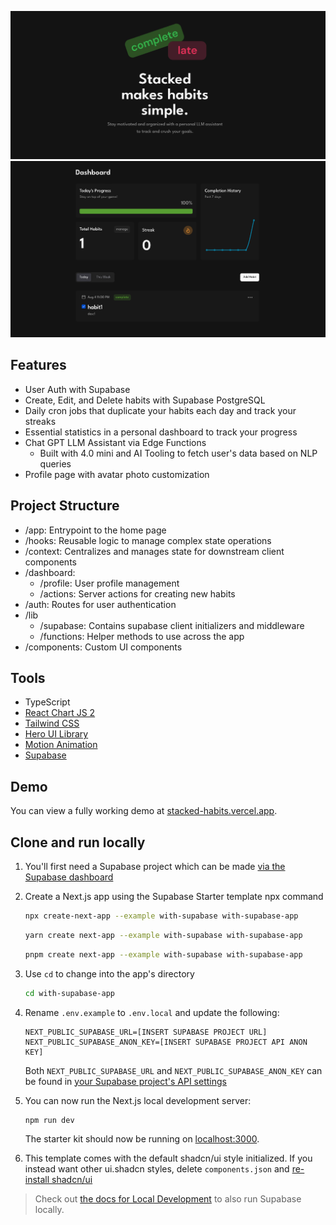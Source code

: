 ![dashboard preview](/public/readme/hero.png)
![dashboard preview](/public/readme/dashboard.png)

## Features
* User Auth with Supabase
* Create, Edit, and Delete habits with Supabase PostgreSQL 
* Daily cron jobs that duplicate your habits each day and track your streaks
* Essential statistics in a personal dashboard to track your progress
* Chat GPT LLM Assistant via Edge Functions
  * Built with 4.0 mini and AI Tooling to fetch user's data based on NLP queries
* Profile page with avatar photo customization

## Project Structure
* /app: Entrypoint to the home page
* /hooks: Reusable logic to manage complex state operations
* /context: Centralizes and manages state for downstream client components
* /dashboard: 
  * /profile: User profile management
  * /actions: Server actions for creating new habits
* /auth: Routes for user authentication
* /lib
  * /supabase: Contains supabase client initializers and middleware
  * /functions: Helper methods to use across the app
* /components: Custom UI components


## Tools
* TypeScript
* [React Chart JS 2](https://react-chartjs-2.js.org)
* [Tailwind CSS](https://tailwindcss.com)
* [Hero UI Library](https://www.heroui.com)
* [Motion Animation](https://motion.dev)
* [Supabase](https://supabase.com)


## Demo
You can view a fully working demo at [stacked-habits.vercel.app](https://stacked-habits.vercel.app/).


## Clone and run locally
1. You'll first need a Supabase project which can be made [via the Supabase dashboard](https://database.new)
2. Create a Next.js app using the Supabase Starter template npx command

   ```bash
   npx create-next-app --example with-supabase with-supabase-app
   ```

   ```bash
   yarn create next-app --example with-supabase with-supabase-app
   ```

   ```bash
   pnpm create next-app --example with-supabase with-supabase-app
   ```
3. Use `cd` to change into the app's directory

   ```bash
   cd with-supabase-app
   ```
4. Rename `.env.example` to `.env.local` and update the following:

   ```
   NEXT_PUBLIC_SUPABASE_URL=[INSERT SUPABASE PROJECT URL]
   NEXT_PUBLIC_SUPABASE_ANON_KEY=[INSERT SUPABASE PROJECT API ANON KEY]
   ```

   Both `NEXT_PUBLIC_SUPABASE_URL` and `NEXT_PUBLIC_SUPABASE_ANON_KEY` can be found in [your Supabase project's API settings](https://supabase.com/dashboard/project/_?showConnect=true)
5. You can now run the Next.js local development server:

   ```bash
   npm run dev
   ```

   The starter kit should now be running on [localhost:3000](http://localhost:3000/).
6. This template comes with the default shadcn/ui style initialized. If you instead want other ui.shadcn styles, delete `components.json` and [re-install shadcn/ui](https://ui.shadcn.com/docs/installation/next)

> Check out [the docs for Local Development](https://supabase.com/docs/guides/getting-started/local-development) to also run Supabase locally.
